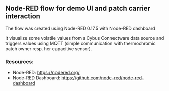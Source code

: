 ## Node-RED flow for demo UI and patch carrier interaction

The flow was created using Node-RED 0.17.5 with Node-RED dashboard

It visualize some volatile values from a Cybus Connectware
data source and triggers values using MQTT
(simple communication with thermochromic
patch owner resp. her capacitive sensor).

### Resources:
 - Node-RED: https://nodered.org/
 - Node-RED Dashboard: https://github.com/node-red/node-red-dashboard

